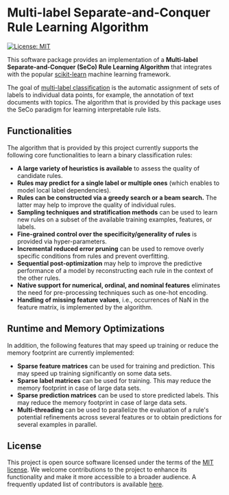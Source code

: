 # Multi-label Separate-and-Conquer Rule Learning Algorithm

[![License: MIT](https://img.shields.io/badge/License-MIT-yellow.svg)](https://opensource.org/licenses/MIT)

This software package provides an implementation of a **Multi-label Separate-and-Conquer (SeCo) Rule Learning Algorithm** that integrates with the popular [scikit-learn](https://scikit-learn.org) machine learning framework.

The goal of [multi-label classification](https://en.wikipedia.org/wiki/Multi-label_classification) is the automatic assignment of sets of labels to individual data points, for example, the annotation of text documents with topics. The algorithm that is provided by this package uses the SeCo paradigm for learning interpretable rule lists.

## Functionalities

The algorithm that is provided by this project currently supports the following core functionalities to learn a binary classification rules:

* **A large variety of heuristics is available** to assess the quality of candidate rules.
* **Rules may predict for a single label or multiple ones** (which enables to model local label dependencies).
* **Rules can be constructed via a greedy search or a beam search.** The latter may help to improve the quality of individual rules.
* **Sampling techniques and stratification methods** can be used to learn new rules on a subset of the available training examples, features, or labels.
* **Fine-grained control over the specificity/generality of rules** is provided via hyper-parameters.
* **Incremental reduced error pruning** can be used to remove overly specific conditions from rules and prevent overfitting.
* **Sequential post-optimization** may help to improve the predictive performance of a model by reconstructing each rule in the context of the other rules.
* **Native support for numerical, ordinal, and nominal features** eliminates the need for pre-processing techniques such as one-hot encoding.
* **Handling of missing feature values**, i.e., occurrences of NaN in the feature matrix, is implemented by the algorithm.

## Runtime and Memory Optimizations

In addition, the following features that may speed up training or reduce the memory footprint are currently implemented:

* **Sparse feature matrices** can be used for training and prediction. This may speed up training significantly on some data sets.
* **Sparse label matrices** can be used for training. This may reduce the memory footprint in case of large data sets.
* **Sparse prediction matrices** can be used to store predicted labels. This may reduce the memory footprint in case of large data sets.
* **Multi-threading** can be used to parallelize the evaluation of a rule's potential refinements across several features or to obtain predictions for several examples in parallel.

## License

This project is open source software licensed under the terms of the [MIT license](../../../LICENSE.md). We welcome contributions to the project to enhance its functionality and make it more accessible to a broader audience. A frequently updated list of contributors is available [here](../../../CONTRIBUTORS.md).
